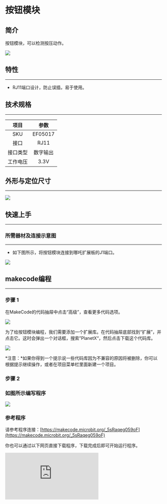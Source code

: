 # 按钮模块

## 简介
按钮模块，可以检测按压动作。


![](https://wiki-media-ef.oss-cn-hongkong.aliyuncs.com/docs/microbit/sensor/planet-x-sensors/images/05017_01.png)

## 特性
---
- RJ11端口设计，防止误插，易于使用。
## 技术规格
---

项目 | 参数
:-: | :-:
SKU|EF05017
接口|RJ11
接口类型|数字输出
工作电压|3.3V







## 外形与定位尺寸
---


![](https://wiki-media-ef.oss-cn-hongkong.aliyuncs.com/docs/microbit/sensor/planet-x-sensors/images/05017_02.png)


## 快速上手
---

### 所需器材及连接示意图
---

- 如下图所示，将按钮模块连接到哪吒扩展板的J1端口。


![](https://wiki-media-ef.oss-cn-hongkong.aliyuncs.com/docs/microbit/sensor/planet-x-sensors/images/05017_03.png)

## makecode编程
---

### 步骤 1
在MakeCode的代码抽屉中点击“高级”，查看更多代码选项。

![](https://wiki-media-ef.oss-cn-hongkong.aliyuncs.com/docs/microbit/sensor/planet-x-sensors/images/05001_04.png)

为了给按钮模块编程，我们需要添加一个扩展库。在代码抽屉底部找到“扩展”，并点击它。这时会弹出一个对话框，搜索”PlanetX“，然后点击下载这个代码库。

![](https://wiki-media-ef.oss-cn-hongkong.aliyuncs.com/docs/microbit/sensor/planet-x-sensors/images/05001_05.png)

*注意：*如果你得到一个提示说一些代码库因为不兼容的原因将被删除，你可以根据提示继续操作，或者在项目菜单栏里面新建一个项目。
### 步骤 2
### 如图所示编写程序

![](https://wiki-media-ef.oss-cn-hongkong.aliyuncs.com/docs/microbit/sensor/planet-x-sensors/images/05017_06.png)


### 参考程序
请参考程序连接：[https://makecode.microbit.org/_5sRaqeg059oF](https://makecode.microbit.org/_5sRaqeg059oF)

你也可以通过以下网页直接下载程序，下载完成后即可开始运行程序。

<div
    style={{
        position: 'relative',
        paddingBottom: '60%',
        overflow: 'hidden',
    }}
>
    <iframe
        src="https://makecode.microbit.org/_5sRaqeg059oF"
        frameborder="0"
        sandbox="allow-popups allow-forms allow-scripts allow-same-origin"
        style={{
            position: 'absolute',
            width: '100%',
            height: '100%',
        }}
    />
</div>
---

### 结果
- 按下按钮模块的C键、D键或者C键和D键同时按下，micro:bit的LED矩阵显示对应的图标。

## python编程
---


### 步骤 1
为了方便的使用python对行星系列传感进行编程，我们可以使用已经编写好的库[PlanetX_MicroPython]，只需要调用函数并修改参数即可实现对应的功能。

下载压缩包并解压[PlanetX_MicroPython](https://github.com/lionyhw/PlanetX_MicroPython/archive/master.zip)

推荐使用官方平台：[Python editor](https://python.microbit.org/v/2.0)进行编程

![](https://wiki-media-ef.oss-cn-hongkong.aliyuncs.com/docs/microbit/sensor/planet-x-sensors/images/05001_07.png)

为了给按钮模块编程，我们需要添加enum.py和button.py两个文件。点击Load/Save，然后点击Show Files（1）下拉菜单，再点击Add file在本地找到下载并解压完成的PlanetX_MicroPython文件夹，从中选择enum.py和button.py两个文件添加进来。

![](https://wiki-media-ef.oss-cn-hongkong.aliyuncs.com/docs/microbit/sensor/planet-x-sensors/images/05001_08.png)
![](https://wiki-media-ef.oss-cn-hongkong.aliyuncs.com/docs/microbit/sensor/planet-x-sensors/images/05001_09.png)
![](https://wiki-media-ef.oss-cn-hongkong.aliyuncs.com/docs/microbit/sensor/planet-x-sensors/images/05017_10.png)

### 步骤 2
### 参考程序
```
from microbit import *
from enum import *
from button import *

button = BUTTON(J1)
while True:
    if button.C_is_pressed():
        display.show(Image.HAPPY)
    elif button.D_is_pressed():
        display.show(Image.SAD)
    elif button.CD_is_pressed():
        display.show(Image.COW)
        sleep(500)
```


### 结果
- 接通电源后，按下按钮‘C’、‘D’、‘C+D’，micro:bit的LED矩阵显示不同的图标。
## 相关案例
---

## 技术文档
---
